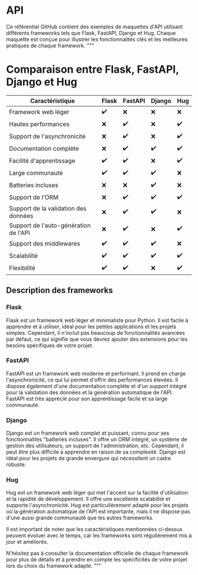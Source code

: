 # API
Ce référentiel GitHub contient des exemples de maquettes d'API utilisant différents frameworks tels que Flask, FastAPI, Django et Hug. Chaque maquette est conçue pour illustrer les fonctionnalités clés et les meilleures pratiques de chaque framework.
"""
# Comparaison entre Flask, FastAPI, Django et Hug

| Caractéristique | Flask | FastAPI | Django | Hug |
|-----------------|-------|---------|--------|-----|
| Framework web léger | ✔️ | ❌ | ❌ | ❌ |
| Hautes performances | ❌ | ✔️ | ❌ | ✔️ |
| Support de l'asynchronicité | ❌ | ✔️ | ❌ | ✔️ |
| Documentation complète | ❌ | ✔️ | ✔️ | ✔️ |
| Facilité d'apprentissage | ✔️ | ✔️ | ❌ | ✔️ |
| Large communauté | ✔️ | ✔️ | ✔️ | ❌ |
| Batteries incluses | ❌ | ❌ | ✔️ | ❌ |
| Support de l'ORM | ❌ | ✔️ | ✔️ | ✔️ |
| Support de la validation des données | ❌ | ✔️ | ✔️ | ❌ |
| Support de l'auto-génération de l'API | ❌ | ✔️ | ❌ | ✔️ |
| Support des middlewares | ✔️ | ✔️ | ✔️ | ❌ |
| Scalabilité | ✔️ | ✔️ | ✔️ | ✔️ |
| Flexibilité | ✔️ | ✔️ | ❌ | ✔️ |

## Description des frameworks

### Flask
Flask est un framework web léger et minimaliste pour Python. Il est facile à apprendre et à utiliser, idéal pour les petites applications et les projets simples. Cependant, il n'inclut pas beaucoup de fonctionnalités avancées par défaut, ce qui signifie que vous devrez ajouter des extensions pour les besoins spécifiques de votre projet.

### FastAPI
FastAPI est un framework web moderne et performant. Il prend en charge l'asynchronicité, ce qui lui permet d'offrir des performances élevées. Il dispose également d'une documentation complète et d'un support intégré pour la validation des données et la génération automatique de l'API. FastAPI est très apprécié pour son apprentissage facile et sa large communauté.

### Django
Django est un framework web complet et puissant, connu pour ses fonctionnalités "batteries incluses". Il offre un ORM intégré, un système de gestion des utilisateurs, un support de l'administration, etc. Cependant, il peut être plus difficile à apprendre en raison de sa complexité. Django est idéal pour les projets de grande envergure qui nécessitent un cadre robuste.

### Hug
Hug est un framework web léger qui met l'accent sur la facilité d'utilisation et la rapidité de développement. Il offre une excellente scalabilité et supporte l'asynchronicité. Hug est particulièrement adapté pour les projets où la génération automatique de l'API est importante, mais il ne dispose pas d'une aussi grande communauté que les autres frameworks.

Il est important de noter que les caractéristiques mentionnées ci-dessus peuvent évoluer avec le temps, car les frameworks sont régulièrement mis à jour et améliorés.

N'hésitez pas à consulter la documentation officielle de chaque framework pour plus de détails et à prendre en compte les spécificités de votre projet lors du choix du framework adapté.
"""
